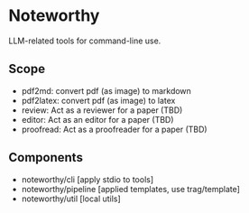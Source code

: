 # Noteworthy

LLM-related tools for command-line use.


## Scope

- pdf2md: convert pdf (as image) to markdown
- pdf2latex: convert pdf (as image) to latex
- review: Act as a reviewer for a paper (TBD)
- editor: Act as an editor for a paper (TBD)
- proofread: Act as a proofreader for a paper (TBD)


## Components

- noteworthy/cli        [apply stdio to tools]
- noteworthy/pipeline   [applied templates, use trag/template]
- noteworthy/util       [local utils]


